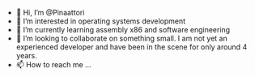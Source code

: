 - 👋 Hi, I’m @Pinaattori
- 👀 I’m interested in operating systems development 
- 🌱 I’m currently learning assembly x86 and software engineering
- 💞️ I’m looking to collaborate on something small. I am not yet an experienced developer and have been in the scene for only around 4 years.
- 📫 How to reach me ...

<!---
Pinaattori/Pinaattori is a ✨ special ✨ repository because its `README.md` (this file) appears on your GitHub profile.
You can click the Preview link to take a look at your changes.
--->
